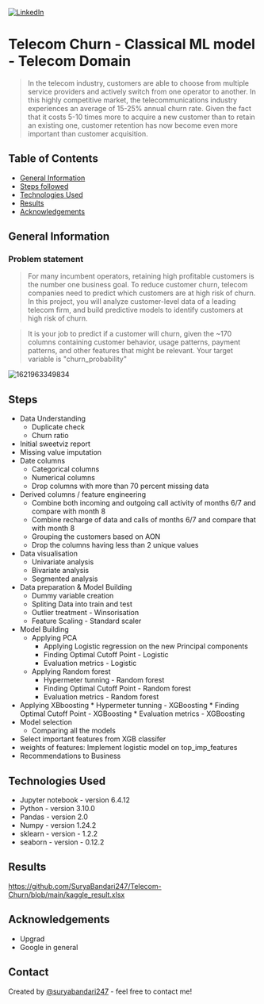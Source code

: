 <a name="readme-top"></a>
[![LinkedIn][linkedin-shield]](https://www.linkedin.com/in/surya-bandari/)


# Telecom Churn - Classical ML model - Telecom Domain
> In the telecom industry, customers are able to choose from multiple service providers and actively switch from one operator to another. In this highly competitive market, the telecommunications industry experiences an average of 15-25% annual churn rate. Given the fact that it costs 5-10 times more to acquire a new customer than to retain an existing one, customer retention has now become even more important than customer acquisition.


## Table of Contents
* [General Information](#general-information)
* [Steps followed](#Steps)
* [Technologies Used](#technologies-used)
* [Results](#Results)
* [Acknowledgements](#acknowledgements)


## General Information
### Problem statement
> For many incumbent operators, retaining high profitable customers is the number one business goal.
To reduce customer churn, telecom companies need to predict which customers are at high risk of churn.
In this project, you will analyze customer-level data of a leading telecom firm, and build predictive models to identify customers at high risk of churn.

> It is your job to predict if a customer will churn, given the ~170 columns containing customer behavior, usage patterns, payment patterns, and other features that might be relevant. Your target variable is "churn_probability"

![1621963349834](https://github.com/SuryaBandari247/Telecom-Churn/assets/128714777/6ba4e990-55b7-497f-9701-2b0f60523bdb)


## Steps
* Data Understanding
  * Duplicate check
  * Churn ratio
* Initial sweetviz report
* Missing value imputation
* Date columns
  * Categorical columns
  * Numerical columns
  * Drop columns with more than 70 percent missing data
* Derived columns / feature engineering
  * Combine both incoming and outgoing call activity of months 6/7 and compare with month 8
  * Combine recharge of data and calls of months 6/7 and compare that with month 8
  * Grouping the customers based on AON
  * Drop the columns having less than 2 unique values
* Data visualisation
  * Univariate analysis
  * Bivariate analysis
  * Segmented analysis
* Data preparation & Model Building
  * Dummy variable creation
  * Spliting Data into train and test
  * Outlier treatment - Winsorisation
  * Feature Scaling - Standard scaler
* Model Building
  * Applying PCA
    * Applying Logistic regression on the new Principal components
    * Finding Optimal Cutoff Point - Logistic
    * Evaluation metrics - Logistic
  * Applying Random forest
    * Hypermeter tunning - Random forest
    * Finding Optimal Cutoff Point - Random forest
    * Evaluation metrics - Random forest
* Applying XBboosting
      * Hypermeter tunning - XGBoosting
      * Finding Optimal Cutoff Point - XGBoosting
      * Evaluation metrics - XGBoosting
* Model selection
  * Comparing all the models
* Select important features from XGB classifer
* weights of features: Implement logistic model on top_imp_features
* Recommendations to Business

## Technologies Used
- Jupyter notebook - version 6.4.12
- Python - version 3.10.0
- Pandas - version 2.0
- Numpy - version 1.24.2
- sklearn - version - 1.2.2
- seaborn - version - 0.12.2

## Results
https://github.com/SuryaBandari247/Telecom-Churn/blob/main/kaggle_result.xlsx
 

## Acknowledgements
- Upgrad
- Google in general

[linkedin-shield]: https://img.shields.io/badge/-LinkedIn-black.svg?style=for-the-badge&logo=linkedin&colorB=555
## Contact
Created by [@suryabandari247](https://www.linkedin.com/in/surya-bandari/) - feel free to contact me!
